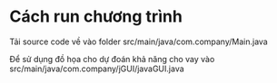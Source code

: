 # Cách run chương trình 
Tải source code về vào folder src/main/java/com.company/Main.java

Để sử dụng đồ họa cho dự đoán khả năng cho vay vào src/main/java/com.company/jGUI/javaGUI.java
